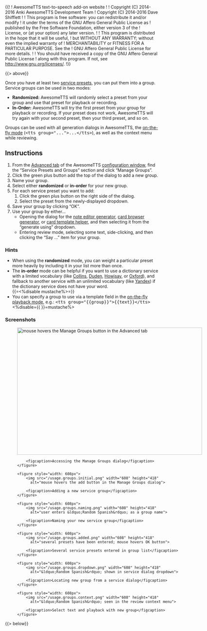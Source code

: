 {{!
  ! AwesomeTTS text-to-speech add-on website
  !
  ! Copyright (C) 2014-2016  Anki AwesomeTTS Development Team
  ! Copyright (C) 2014-2016  Dave Shifflett
  !
  ! This program is free software: you can redistribute it and/or modify
  ! it under the terms of the GNU Affero General Public License as
  ! published by the Free Software Foundation, either version 3 of the
  ! License, or (at your option) any later version.
  !
  ! This program is distributed in the hope that it will be useful,
  ! but WITHOUT ANY WARRANTY; without even the implied warranty of
  ! MERCHANTABILITY or FITNESS FOR A PARTICULAR PURPOSE.  See the
  ! GNU Affero General Public License for more details.
  !
  ! You should have received a copy of the GNU Affero General Public License
  ! along with this program.  If not, see <http://www.gnu.org/licenses/>.
  !}}

{{> above}}

<p>Once you have at least two <a href="presets" rel="prev">service
  presets</a>, you can put them into a group. Service groups can be used in
  two modes:</p>

<ul>
    <li><strong>Randomized:</strong> AwesomeTTS will randomly select a preset
      from your group and use that preset for playback or recording.</li>
    <li><strong>In-Order:</strong> AwesomeTTS will try the first preset from
      your group for playback or recording. If your preset does not work,
      AwesomeTTS will try again with your second preset, then your third
      preset, and so on.</li>
</ul>

<p>Groups can be used with all generation dialogs in AwesomeTTS, the
  <a href="on-the-fly">on-the-fly mode</a>
  (<kbd>&lt;tts group="...">...&lt;/tts&gt;</kbd>), as well as the context
  menu while reviewing.</p>

<h2>Instructions</h2>

<ol>
    <li>From the <a href="/config/advanced">Advanced tab</a> of the AwesomeTTS
      <a href="/config">configuration window</a>, find the &ldquo;Service
      Presets and Groups&rdquo; section and click &ldquo;Manage
      Groups&rdquo;.</li>
    <li>Click the green plus button add the top of the dialog to add a new
      group.</li>
    <li>Name your group.</li>
    <li>Select either <strong>randomized</strong> or <strong>in-order</strong>
      for your new group.</li>
    <li>
        For each service preset you want to add:
        <ol>
            <li>Click the green plus button on the right side of the
              dialog.</li>
            <li>Select the preset from the newly-displayed dropdown.</li>
        </ol>
    </li>
    <li>Save your group by clicking &ldquo;OK&rdquo;.</li>
    <li>
        Use your group by either&hellip;
        <ul>
            <li>Opening the dialog for the <a href="editor">note editor
              generator</a>, <a href="browser">card browser generator</a>, or
              <a href="on-the-fly">card template helper</a>, and then
              selecting it from the &ldquo;generate using&rdquo;
              dropdown.</li>
            <li>Entering review mode, selecting some text, side-clicking, and
              then clicking the &ldquo;Say &hellip;&rdquo; item for your
              group.</li>
        </ul>
    </li>
</ol>

<h3>Hints</h3>

<ul>
    <li>When using the <strong>randomized</strong> mode, you can weight a
      particular preset more heavily by including it in your list more than
      once.</li>
    <li>The <strong>in-order</strong> mode can be helpful if you want to use
      a dictionary service with a limited vocabulary (like
      <a href="/services/collins">Collins</a>,
      <a href="/services/duden">Duden</a>,
      <a href="/services/howjsay">Howjsay</a>, or
      <a href="/services/oxford">Oxford</a>), and fallback to another
      service with an unlimited vocabulary (like
      <a href="/services/yandex">Yandex</a>) if the dictionary service does
      not have your word.</li>
    {{=<%disable mustache%>=}}
        <li>You can specify a group to use via a template field in the
          <a href="on-the-fly">on-the-fly playback mode</a>, e.g.:
          <kbd>&lt;tts&nbsp;group="{{group}}"&gt;{{text}}&lt;/tts&gt;</kbd></li>
    <%disable={{ }}=mustache%>
</ul>

<h3>Screenshots</h3>

<div class="grid">
    <figure style="width: 608px">
        <img src="/usage.groups.config.png" width="608" height="418"
          alt="mouse hovers the Manage Groups button in the Advanced tab">

        <figcaption>Accessing the Manage Groups dialog</figcaption>
    </figure>

    <figure style="width: 608px">
        <img src="/usage.groups.initial.png" width="608" height="418"
          alt="mouse hovers the add button in the Manage Groups dialog">

        <figcaption>Adding a new service group</figcaption>
    </figure>

    <figure style="width: 608px">
        <img src="/usage.groups.naming.png" width="608" height="418"
          alt="user enters &ldquo;Random Spanish&rdquo; as a group name">

        <figcaption>Naming your new service group</figcaption>
    </figure>

    <figure style="width: 608px">
        <img src="/usage.groups.added.png" width="608" height="418"
          alt="several presets have been entered; mouse hovers OK button">

        <figcaption>Several service presets entered in group list</figcaption>
    </figure>

    <figure style="width: 608px">
        <img src="/usage.groups.dropdown.png" width="608" height="418"
          alt="&ldquo;Random Spanish&rdquo; shown in service dialog dropdown">

        <figcaption>Locating new group from a service dialog</figcaption>
    </figure>

    <figure style="width: 608px">
        <img src="/usage.groups.context.png" width="608" height="418"
          alt="&ldquo;Random Spanish&rdquo; seen in the review context menu">

        <figcaption>Select text and playback with new group</figcaption>
    </figure>
</div>

{{> below}}

